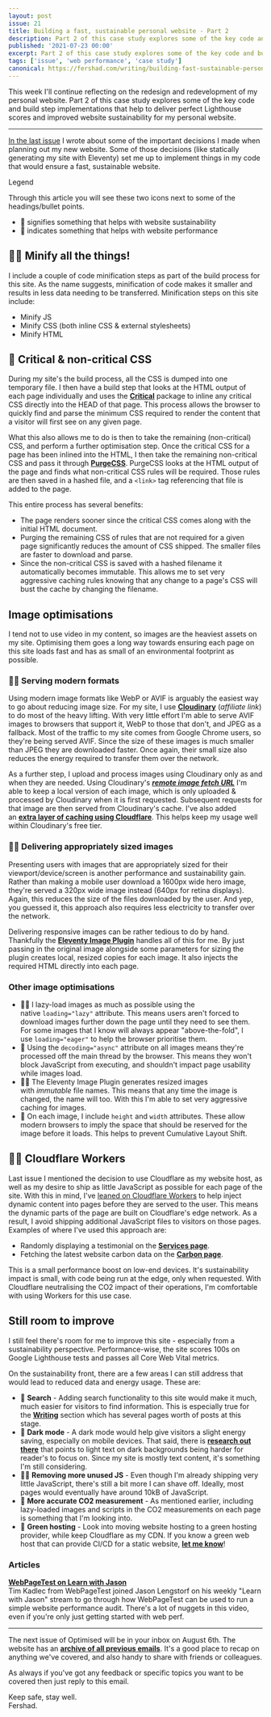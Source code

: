 ```yaml
---
layout: post
issue: 21
title: Building a fast, sustainable personal website - Part 2
description: Part 2 of this case study explores some of the key code and build step implementations that help to deliver perfect Lighthouse scores and improved website sustainability for my personal website.
published: '2021-07-23 00:00'
excerpt: Part 2 of this case study explores some of the key code and build step implementations that help to deliver perfect Lighthouse scores and improved website sustainability for my personal website.
tags: ['issue', 'web performance', 'case study']
canonical: https://fershad.com/writing/building-fast-sustainable-personal-website/
---
```

<!-- # Building a fast, sustainable personal website - Part 2 -->

This week I'll continue reflecting on the redesign and redevelopment of my personal website. Part 2 of this case study explores some of the key code and build step implementations that help to deliver perfect Lighthouse scores and improved website sustainability for my personal website.

***

[In the last issue](https://optimised.email/issues/issue-20-building-a-fast-sustainable-personal-website-part-1) I wrote about some of the important decisions I made when planning out my new website. Some of those decisions (like statically generating my site with Eleventy) set me up to implement things in my code that would ensure a fast, sustainable website.

<div class="callout">
<p class="h3 title">Legend</p>
<p>Through this article you will see these two icons next to some of the headings/bullet points.</p>
<ul>
<li>💚 signifies something that helps with website sustainability</li>
<li>🚀 indicates something that helps with website performance</li>
</ul>
</div>

## **💚🚀 Minify all the things!**

I include a couple of code minification steps as part of the build process for this site. As the name suggests, minification of code makes it smaller and results in less data needing to be transferred. Minification steps on this site include:

- Minify JS
- Minify CSS (both inline CSS & external stylesheets)
- Minify HTML

## **🚀 Critical & non-critical CSS**

During my site's the build process, all the CSS is dumped into one temporary file. I then have a build step that looks at the HTML output of each page individually and uses the **[Critical](https://github.com/addyosmani/critical)** package to inline any critical CSS directly into the HEAD of that page. This process allows the browser to quickly find and parse the minimum CSS required to render the content that a visitor will first see on any given page.

What this also allows me to do is then to take the remaining (non-critical) CSS, and perform a further optimisation step. Once the critical CSS for a page has been inlined into the HTML, I then take the remaining non-critical CSS and pass it through **[PurgeCSS](https://github.com/FullHuman/purgecss)**. PurgeCSS looks at the HTML output of the page and finds what non-critical CSS rules will be required. Those rules are then saved in a hashed file, and a `<link>` tag referencing that file is added to the page.

This entire process has several benefits:

- The page renders sooner since the critical CSS comes along with the initial HTML document.
- Purging the remaining CSS of rules that are not required for a given page significantly reduces the amount of CSS shipped. The smaller files are faster to download and parse.
- Since the non-critical CSS is saved with a hashed filename it automatically becomes immutable. This allows me to set very aggressive caching rules knowing that any change to a page's CSS will bust the cache by changing the filename.

## **Image optimisations**

I tend not to use video in my content, so images are the heaviest assets on my site. Optimising them goes a long way towards ensuring each page on this site loads fast and has as small of an environmental footprint as possible.

### **💚🚀 Serving modern formats**

Using modern image formats like WebP or AVIF is arguably the easiest way to go about reducing image size. For my site, I use **[Cloudinary](https://cloudinary.com/invites/lpov9zyyucivvxsnalc5/dyg8fkjzrzhfeiqce9nl)** (*affiliate link*) to do most of the heavy lifting. With very little effort I'm able to serve AVIF images to browsers that support it, WebP to those that don't, and JPEG as a fallback. Most of the traffic to my site comes from Google Chrome users, so they're being served AVIF. Since the size of these images is much smaller than JPEG they are downloaded faster. Once again, their small size also reduces the energy required to transfer them over the network.

As a further step, I upload and process images using Cloudinary only as and when they are needed. Using Cloudinary's ***[remote image fetch URL](https://cloudinary.com/documentation/fetch_remote_images#remote_image_fetch_url)*** I'm able to keep a local version of each image, which is only uploaded & processed by Cloudinary when it is first requested. Subsequent requests for that image are then served from Cloudinary's cache. I've also added an **[extra layer of caching using Cloudflare](https://github.com/wesbos/cloudflare-cloudinary-proxy)**. This helps keep my usage well within Cloudinary's free tier.

### **💚🚀 Delivering appropriately sized images**

Presenting users with images that are appropriately sized for their viewport/device/screen is another performance and sustainability gain. Rather than making a mobile user download a 1600px wide hero image, they're served a 320px wide image instead (640px for retina displays). Again, this reduces the size of the files downloaded by the user. And yep, you guessed it, this approach also requires less electricity to transfer over the network.

Delivering responsive images can be rather tedious to do by hand. Thankfully the **[Eleventy Image Plugin](https://www.11ty.dev/docs/plugins/image/)** handles all of this for me. By just passing in the original image alongside some parameters for sizing the plugin creates local, resized copies for each image. It also injects the required HTML directly into each page.

### **Other image optimisations**

- 💚🚀 I lazy-load images as much as possible using the native `loading="lazy"` attribute. This means users aren't forced to download images further down the page until they need to see them. For some images that I know will always appear "above-the-fold", I use `loading="eager"` to help the browser prioritise them.
- 🚀 Using the `decoding="async"` attribute on all images means they're processed off the main thread by the browser. This means they won't block JavaScript from executing, and shouldn't impact page usability while images load.
- 💚🚀 The Eleventy Image Plugin generates resized images with *immutable* file names. This means that any time the image is changed, the name will too. With this I'm able to set very aggressive caching for images.
- 🚀 On each image, I include `height` and `width` attributes. These allow modern browsers to imply the space that should be reserved for the image before it loads. This helps to prevent Cumulative Layout Shift.

## **💚🚀** Cloudflare Workers

Last issue I mentioned the decision to use Cloudflare as my website host, as well as my desire to ship as little JavaScript as possible for each page of the site. With this in mind, I've [leaned on Cloudflare Workers](https://fershad.com/writing/dynamic-page-content-with-cloudflare-workers/?utm_source=optimised&utm_medium=email&utm_campaign=link) to help inject dynamic content into pages before they are served to the user.  This means the dynamic parts of the page are built on Cloudflare's edge network. As a result, I avoid shipping additional JavaScript files to visitors on those pages. Examples of where I've used this approach are:

- Randomly displaying a testimonial on the **[Services page](https://fershad.com/services/)**.
- Fetching the latest website carbon data on the **[Carbon page](https://fershad.com/carbon/)**.

This is a small performance boost on low-end devices. It's sustainability impact is small, with code being run at the edge, only when requested. With Cloudflare neutralising the CO2 impact of their operations, I'm comfortable with using Workers for this use case.

## **Still room to improve**

I still feel there's room for me to improve this site - especially from a sustainability perspective. Performance-wise, the site scores 100s on Google Lighthouse tests and passes all Core Web Vital metrics.

On the sustainability front, there are a few areas I can still address that would lead to reduced data and energy usage. These are:

- 💚 **Search** - Adding search functionality to this site would make it much, much easier for visitors to find information. This is especially true for the **[Writing](https://fershad.com/writing/)** section which has several pages worth of posts at this stage.
- 💚 **Dark mode** - A dark mode would help give visitors a slight energy saving, especially on mobile devices. That said, there is **[research out there](https://www.howtogeek.com/423717/dark-mode-isn%E2%80%99t-better-for-you-but-we-love-it-anyway/)** that points to light text on dark backgrounds being harder for reader's to focus on. Since my site is mostly text content, it's something I'm still considering.
- 💚🚀 **Removing more unused JS** - Even though I'm already shipping very little JavaScript, there's still a bit more I can shave off. Ideally, most pages would eventually have around 10kB of JavaScript.
- 💚 **More accurate CO2 measurement** - As mentioned earlier, including lazy-loaded images and scripts in the CO2 measurements on each page is something that I'm looking into.
- 💚 **Green hosting** - Look into moving website hosting to a green hosting provider, while keep Cloudflare as my CDN. If you know a green web host that can provide CI/CD for a static website, **[let me know](mailto:itsfish@fershad.com)**!

### Articles

**[WebPageTest on Learn with Jason](https://www.youtube.com/watch?v=Nl2Q9JAdha8)**  
Tim Kadlec from WebPageTest joined Jason Lengstorf on his weekly "Learn with Jason" stream to go through how WebPageTest can be used to run a simple website performance audit. There's a lot of nuggets in this video, even if you're only just getting started with web perf.

***

The next issue of Optimised will be in your inbox on August 6th. The website has an **[archive of all previous emails](https://optimised.email/)**. It's a good place to recap on anything we've covered, and also handy to share with friends or colleagues.

As always if you've got any feedback or specific topics you want to be covered then just reply to this email.

Keep safe, stay well.  
Fershad.
